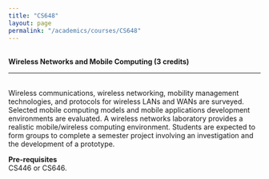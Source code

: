 ```yaml
---
title: "CS648"
layout: page
permalink: "/academics/courses/CS648"
---
```




\
**Wireless Networks and Mobile Computing (3 credits)**

---

\
Wireless communications, wireless networking, mobility management technologies, and protocols for wireless LANs and WANs are surveyed. Selected mobile computing models and mobile applications development environments are evaluated. A wireless networks laboratory provides a realistic mobile/wireless computing environment. Students are expected to form groups to complete a semester project involving an investigation and the development of a prototype.

**Pre-requisites**
\
CS446 or CS646.
